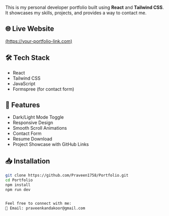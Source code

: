 This is my personal developer portfolio built using **React** and **Tailwind CSS**. It showcases my skills, projects, and provides a way to contact me.

## 🌐 Live Website

[(https://your-portfolio-link.com)](https://portfolio-roan-two-70.vercel.app/)

## 🛠 Tech Stack

- React
- Tailwind CSS
- JavaScript
- Formspree (for contact form)

## 🚀 Features

- Dark/Light Mode Toggle
- Responsive Design
- Smooth Scroll Animations
- Contact Form
- Resume Download
- Project Showcase with GitHub Links

## 📥 Installation

```bash
git clone https://github.com/Praveen1758/Portfolio.git
cd Portfolio
npm install
npm run dev


Feel free to connect with me:
📧 Email: praveenkandakoor@gmail.com
